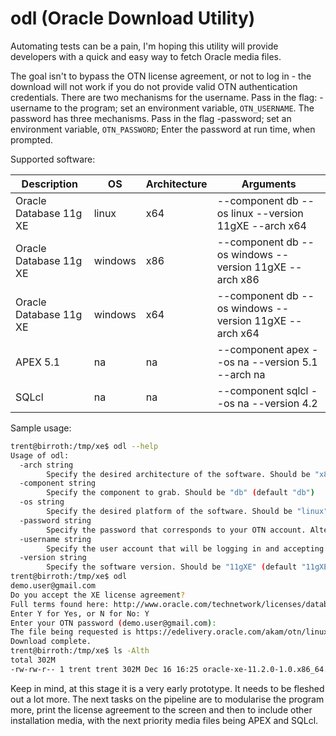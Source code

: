 # odl (Oracle Download Utility)

Automating tests can be a pain, I'm hoping this utility will provide developers with a quick and easy way to fetch Oracle media files.

The goal isn't to bypass the OTN license agreement, or not to log in - the download will not work if you do not provide valid OTN authentication credentials. There are two mechanisms for the username. Pass in the flag: -username <username> to the program; set an environment variable, `OTN_USERNAME`. The password has three mechanisms. Pass in the flag -password; set an environment variable, `OTN_PASSWORD`; Enter the password at run time, when prompted.

Supported software:

| Description            | OS      | Architecture | Arguments |
|---                     | ---     | ---          | ---       |
| Oracle Database 11g XE | linux   | x64          | --component db --os linux --version 11gXE --arch x64 |
| Oracle Database 11g XE | windows | x86          | --component db --os windows --version 11gXE --arch x86 |
| Oracle Database 11g XE | windows | x64          | --component db --os windows --version 11gXE --arch x64 |
| APEX 5.1               | na      | na           | --component apex --os na --version 5.1 --arch na  |
| SQLcl                  | na      | na           | --component sqlcl --os na --version 4.2  |

Sample usage:

```bash
trent@birroth:/tmp/xe$ odl --help
Usage of odl:
  -arch string
    	Specify the desired architecture of the software. Should be "x86", "x64", or "na" (default na)
  -component string
    	Specify the component to grab. Should be "db" (default "db")
  -os string
    	Specify the desired platform of the software. Should be "linux" or "windows" (default "linux")
  -password string
    	Specify the password that corresponds to your OTN account. Alternatively, set the environment variable OTN_PASSWORD.
  -username string
    	Specify the user account that will be logging in and accepting the license agreement. Alternatively, set the environment variable OTN_USERNAME.
  -version string
    	Specify the software version. Should be "11gXE" (default "11gXE")
trent@birroth:/tmp/xe$ odl
demo.user@gmail.com
Do you accept the XE license agreement?
Full terms found here: http://www.oracle.com/technetwork/licenses/database-11g-express-license-459621.html
Enter Y for Yes, or N for No: Y
Enter your OTN password (demo.user@gmail.com):
The file being requested is https://edelivery.oracle.com/akam/otn/linux/oracle11g/xe/oracle-xe-11.2.0-1.0.x86_64.rpm.zip
Download complete.
trent@birroth:/tmp/xe$ ls -Alth
total 302M
-rw-rw-r-- 1 trent trent 302M Dec 16 16:25 oracle-xe-11.2.0-1.0.x86_64.rpm.zip
```

Keep in mind, at this stage it is a very early prototype. It needs to be fleshed out a lot more. The next tasks on the pipeline are to modularise the program more, print the license agreement to the screen and then to include other installation media, with the next priority media files being APEX and SQLcl.
